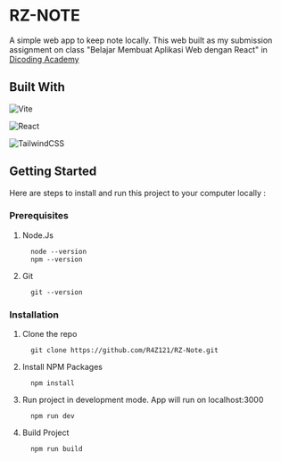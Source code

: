 # RZ-NOTE
A simple web app to keep note locally. This web built as my submission assignment on class "Belajar Membuat Aplikasi Web dengan React" in [Dicoding Academy](https://www.dicoding.com/)

## Built With
![Vite](https://img.shields.io/badge/vite-%23646CFF.svg?style=for-the-badge&logo=vite&logoColor=white) 

![React](https://img.shields.io/badge/react-%2320232a.svg?style=for-the-badge&logo=react&logoColor=%2361DAFB)

![TailwindCSS](https://img.shields.io/badge/tailwindcss-%2338B2AC.svg?style=for-the-badge&logo=tailwind-css&logoColor=white)

## Getting Started

Here are steps to install and run this project to your computer locally :

### Prerequisites

1. Node.Js

    ```
      node --version
      npm --version
    ```
2. Git

   ```
     git --version
    ```
### Installation

1. Clone the repo

    ```
      git clone https://github.com/R4Z121/RZ-Note.git
    ```
2. Install NPM Packages

    ```
      npm install
    ```
3. Run project in development mode. App will run on localhost:3000

    ```
      npm run dev
    ```
4. Build Project

    ```
      npm run build
    ```
